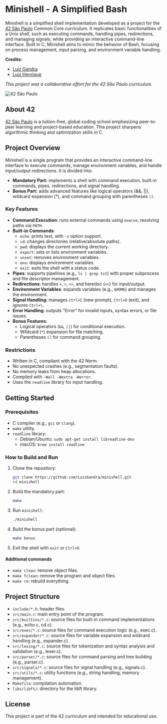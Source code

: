 # Minishell - A Simplified Bash

Minishell is a simplified shell implementation developed as a project for the [42 São Paulo](https://www.42sp.org.br/) Common Core curriculum. It replicates basic functionalities of a Unix shell, such as executing commands, handling pipes, redirections, and managing signals, while providing an interactive command-line interface. Built in C, Minishell aims to mimic the behavior of Bash, focusing on process management, input parsing, and environment variable handling.

**Credits:**
- [Luiz Gandra](https://github.com/LuizGandra)
- [Luiz Henrique](https://github.com/lhenriqu42)

*This project was a collaborative effort for the 42 São Paulo curriculum.*

![42 São Paulo](https://img.shields.io/badge/42-São_Paulo-black?style=flat-square&logo=42)

## About 42

[42 São Paulo](https://www.42sp.org.br/) is a tuition-free, global coding school emphasizing peer-to-peer learning and project-based education. This project sharpens algorithmic thinking and optimization skills in C.

## Project Overview

Minishell is a single program that provides an interactive command-line interface to execute commands, manage environment variables, and handle input/output redirections. It is divided into:
- **Mandatory Part:** implements a shell with command execution, built-in commands, pipes, redirections, and signal handling.
- **Bonus Part:** adds advanced features like logical operators (&&, ||), wildcard expansion (*), and command grouping with parentheses `()`.

### Key Features

- **Command Execution**: runs external commands using `execve`, resolving paths via `PATH`.
- **Built-in Commands**:
  - `echo`: prints text, with `-n` option support.
  - `cd`: changes directories (relative/absolute paths).
  - `pwd`: displays the current working directory.
  - `export`: sets or lists environment variables.
  - `unset`: removes environment variables.
  - `env`: displays environment variables.
  - `exit`: exits the shell with a status code.
- **Pipes**: supports pipelines (e.g., `ls | grep txt`) with proper subprocess and file descriptor management.
- **Redirections**: handles `<`, `>`, `>>`, and heredoc (`<<`) for input/output.
- **Environment Variables**: expands variables (e.g., `$HOME`) and manages the environment.
- **Signal Handling**: manages `Ctrl+C` (new prompt), `Ctrl+D` (exit), and ignores `Ctrl+\`.
- **Error Handling**: outputs "Error" for invalid inputs, syntax errors, or file issues.
- **Bonus Features**:
  - Logical operators (`&&`, `||`) for conditional execution.
  - Wildcard (`*`) expansion for file matching.
  - Parentheses `()` for command grouping.

### Restrictions

- Written in C, compliant with the 42 Norm.
- No unexpected crashes (e.g., segmentation faults).
- No memory leaks from heap allocations.
- Compiled with `-Wall -Wextra -Werror`.
- Uses the `readline` library for input handling.

## Getting Started

### Prerequisites

- C compiler (e.g., `gcc` or `clang`).
- `make` utility.
- `readline` library:
  - Debian/Ubuntu: `sudo apt-get install libreadline-dev`
  - macOS: `brew install readline`

### How to Build and Run

1. Clone the repository:

   ```bash
   git clone https://github.com/LuizGandra/minishell.git
   cd minishell
   ```

2. Build the mandatory part:

   ```bash
   make
   ```

3. Run `minishell`:

   ```bash
   ./minishell
   ```

4. Build the bonus part (optional):

   ```bash
   make bonus
   ```

5. Exit the shell with `exit` or `Ctrl+D`.

#### Additional commands

- `make clean`: remove object files.
- `make fclean`: remove the program and object files.
- `make re`: rebuild everything.

## Project Structure

- `include/*.h`: header files.
- `src/main.c`: main entry point of the program.
- `src/builtins/*.c`: source files for built-in command implementations (e.g., echo.c, cd.c).
- `src/exec/*.c`: source files for command execution logic (e.g., exec.c).
- `src/expander/*.c`: source files for variable expansion and wildcard handling (e.g., expander.c).
- `src/lexing/*.c`: source files for tokenization and syntax analysis and validation (e.g., lexer.c).
- `src/parser/*.c`: source files for command parsing and tree building (e.g., parser.c).
- `src/signals/*.c`: source files for signal handling (e.g., signals.c).
- `src/utils/*.c`: utility functions (e.g., string handling, memory management).
- `Makefile`: compilation automation.
- `libs/libft/`: directory for the libft library.

## License

This project is part of the 42 curriculum and intended for educational use.
